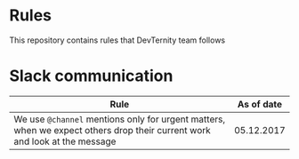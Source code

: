 # Rules
This repository contains rules that DevTernity team follows


# Slack communication 

| Rule  | As of date |
| ------------- | ------------- |
We use `@channel` mentions only for urgent matters, when we expect others drop their current work and look at the message  | 05.12.2017 |
